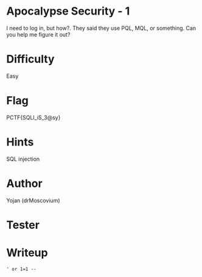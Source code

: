 # Apocalypse Security - 1

I need to log in, but how?. They said they use PQL, MQL, or something.
Can you help me figure it out?

# Difficulty
Easy

# Flag
PCTF{SQLI_iS_3@sy}

# Hints
SQL injection


# Author
Yojan (drMoscovium)

# Tester

# Writeup
```
' or 1=1 --
```
